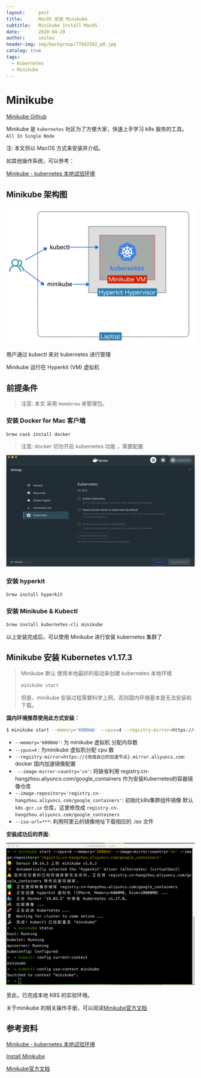 ```yaml
---
layout:     post   				    
title:      MacOS 安装 Minikube
subtitle:   Minikube Install MacOS
date:       2020-04-29		
author:     soulmz				
header-img: img/backgroup/77642582_p0.jpg	
catalog: true 						
tags:								
  - Kubernetes 
  - Minikube
---
```




# Minikube

[Minikube Github](https://github.com/kubernetes/minikube)

Minikube 是 `kubernetes` 社区为了方便大家，快速上手学习 k8s 服务的工具。 `All In Single Node`

注: 本文将以 MacOS 方式来安装并介绍。

如其他操作系统，可以参考：

[Minikube - kubernetes 本地试验环境](https://yq.aliyun.com/articles/221687)

## Minikube 架构图

![image-20200429141829808](/img/in-post/image-20200429141829808.png)

用户通过 kubectl 来对 kubernetes 进行管理

Minikube 运行在  Hyperkit (VM) 虚拟机

## 前提条件

> 注意:   本文 采用 `Homebrew` 来管理包。

### 安装 Docker for Mac 客户端

```bash
brew cask install docker
```

> 注意: docker 切勿开启 kubernetes 功能 ，需要配置

![image-20200429141720025](/img/in-post/image-20200429141720025.png)

### 安装 hyperkit

```bash
brew install hyperkit
```

### 安装 Minikube & Kubectl

```bash
brew install kubernetes-cli minikube
```



以上安装完成后，可以使用 Minikube 进行安装 kubernetes 集群了

##  Minikube 安装 Kubernetes v1.17.3

> Minikube 默认 使用本地最好的驱动来创建 kubernetes 本地环境
>
> ```bash
> minikube start
> ```
>
> 但是，minikube 安装过程需要科学上网，否则国内环境基本是无法安装和下载。

**国内环境推荐使用此方式安装：**

```bash
$ minikube start --memory='6000mb' --cpus=4 --registry-mirror=https://{改成自己的加速节点}.mirror.aliyuncs.com --image-mirror-country='cn' --image-repository='registry.cn-hangzhou.aliyuncs.com/google_containers' --iso-url=https://kubernetes.oss-cn-hangzhou.aliyuncs.com/minikube/iso/minikube-v1.7.3.iso
```

- `--memory='6000mb'`: 为 minikube 虚拟机 分配内存数
- `--cpus=4` :  为minikube 虚拟机分配 cpu 数
- `--registry-mirror=https://{改成自己的加速节点}.mirror.aliyuncs.com`:  docker 国内加速镜像配置
- ` --image-mirror-country='cn'`:  将缺省利用 registry.cn-hangzhou.aliyuncs.com/google_containers 作为安装Kubernetes的容器镜像仓库
-  `--image-repository='registry.cn-hangzhou.aliyuncs.com/google_containers'`:  初始化k8s集群组件镜像 默认 `k8s.gcr.io` 仓库，这里修改成 `registry.cn-hangzhou.aliyuncs.com/google_containers` 
- `--iso-url=***`: 利用阿里云的镜像地址下载相应的 .iso 文件

**安装成功后的界面:**

![image-20200429144428388](/img/in-post/image-20200429144428388.png)

至此，已完成本地 K8S 的实验环境。

关于minikube 的相关操作手册，可以阅读[Minikube官方文档](https://minikube.sigs.k8s.io/docs/start/) 

##  参考资料

[Minikube - kubernetes 本地试验环境](https://yq.aliyun.com/articles/221687)

[Install Minikube](https://kubernetes.io/docs/tasks/tools/install-minikube/)

[Minikube官方文档](https://minikube.sigs.k8s.io/docs/start/)









